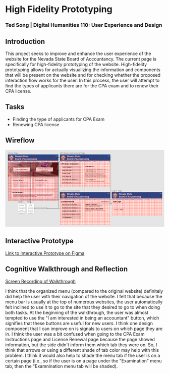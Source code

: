 # High Fidelity Prototyping
### Ted Song | Digital Humanities 110: User Experience and Design

## Introduction
This project seeks to improve and enhance the user experience of the website for the Nevada State Board of Accountancy.
The current page is specifically for high-fidelity prototyping of the website.
High-fidelity prototyping allows for actually visualizing the information and components that will be present on the website and for checking
whether the proposed interaction flow works for the user.
In this process, the user will attempt to find the types of applicants there are for the CPA exam and to renew their CPA license.

## Tasks
- Finding the type of applicants for CPA Exam
- Renewing CPA license

## Wireflow
![wireflow](hifi_wireflow.png)

## Interactive Prototype
[Link to Interactive Prototype on Figma](https://www.figma.com/proto/nt8GbxuQnvFVY3Mw0T5Me4/High-Fidelity-Prototype-(Copy)?node-id=89%3A76&scaling=min-zoom&page-id=0%3A1&starting-point-node-id=117%3A29)

## Cognitive Walkthrough and Reflection
[Screen Recording of Walkthrough](https://drive.google.com/file/d/1x755kr9Qwqzc7ERAl0cwyyUukAhsEQfR/view?usp=sharing)

I think that the organized menu (compared to the original website) definitely did help the user with their navigation of the website. I felt that because the menu bar is usually at the top of numerous websites, the user automatically felt inclined to use it to go to the site that they desired to go to when doing both tasks. At the beginning of the walkthrough, the user was almost tempted to use the "I am interested in being an accountant" button, which signifies that these buttons are useful for new users. I think one design component that I can improve on is signals to users on which page they are in. I think the user was a bit confused when going to the CPA Exam Instructions page and License Renewal page because the page showed information, but the side didn't inform them which tab they were on. So, I think that arrows or using a different shade of tab color may help with this problem. I think it would also help to shade the menu tab if the user is on a certain page (i.e., so if the user is on a page under the "Examination" menu tab, then the "Examnination menu tab will be shaded).
